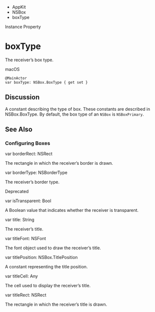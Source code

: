 

- AppKit
- NSBox
-  boxType 

Instance Property

# boxType

The receiver’s box type.

macOS

``` source
@MainActor
var boxType: NSBox.BoxType { get set }
```

## Discussion

A constant describing the type of box. These constants are described in NSBox.BoxType. By default, the box type of an `NSBox` is `NSBoxPrimary`.

## See Also

### Configuring Boxes

var borderRect: NSRect

The rectangle in which the receiver’s border is drawn.

var borderType: NSBorderType

The receiver’s border type.

Deprecated

var isTransparent: Bool

A Boolean value that indicates whether the receiver is transparent.

var title: String

The receiver’s title.

var titleFont: NSFont

The font object used to draw the receiver’s title.

var titlePosition: NSBox.TitlePosition

A constant representing the title position.

var titleCell: Any

The cell used to display the receiver’s title.

var titleRect: NSRect

The rectangle in which the receiver’s title is drawn.

